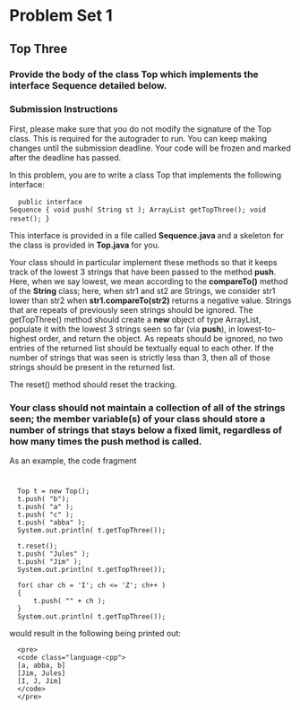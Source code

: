 # Problem Set 1
## Top Three
### Provide the body of the class Top which implements the interface Sequence detailed below.
### Submission Instructions

First, please make sure that you do not modify the signature of the Top class. This is required for the autograder to run.
You can keep making changes until the submission deadline. Your code will be frozen and marked after the deadline has passed.

In this problem, you are to write a class Top that implements the following interface:
      <pre>
      <code class="language-cpp">
      public interface Sequence
      {
          void push( String st );
          ArrayList<String> getTopThree();
          void reset();
      }
      </code>
      </pre>
This interface is provided in a file called <strong> Sequence.java </strong> and a skeleton for the class is provided in <strong>Top.java</strong> for you.

Your class should in particular implement these methods so that it keeps track of the lowest 3 strings that have been passed to the method <strong>push</strong>. 
Here, when we say lowest, we mean according to the <strong>compareTo()</strong> method of the <strong>String</strong> class; here, when str1 and st2 are Strings, we consider str1 lower than str2 when <strong>str1.compareTo(str2)</strong> returns a negative value. 
Strings that are repeats of previously seen strings should be ignored.
The getTopThree() method should create a <strong>new</strong> object of type ArrayList, populate it with the lowest 3 strings seen so far (via <strong>push</strong>), in lowest-to-highest order, and return the object. 
As repeats should be ignored, no two entries of the returned list should be textually equal to each other. If the number of strings that was seen is strictly less than 3, then all of those strings should be present in the returned list.

The reset() method should reset the tracking.

### Your class should not maintain a collection of all of the strings seen; the member variable(s) of your class should store a number of strings that stays below a fixed limit, regardless of how many times the push method is called.
As an example, the code fragment
#
      Top t = new Top();
      t.push( "b");
      t.push( "a" );
      t.push( "c" );
      t.push( "abba" );
      System.out.println( t.getTopThree());

      t.reset();
      t.push( "Jules" );
      t.push( "Jim" );
      System.out.println( t.getTopThree());

      for( char ch = 'I'; ch <= 'Z'; ch++ )
      {
          t.push( "" + ch );
      }
      System.out.println( t.getTopThree());
      
would result in the following being printed out:

      <pre>
      <code class="language-cpp">      
      [a, abba, b]
      [Jim, Jules]
      [I, J, Jim]
      </code>
      </pre>

